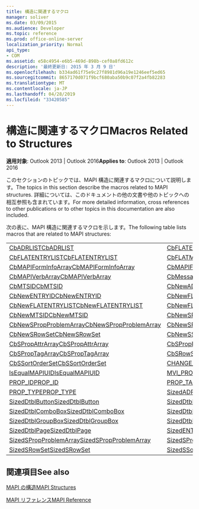 ```yaml
---
title: 構造に関連するマクロ
manager: soliver
ms.date: 03/09/2015
ms.audience: Developer
ms.topic: reference
ms.prod: office-online-server
localization_priority: Normal
api_type:
- COM
ms.assetid: e58c4954-e6b5-469d-898b-cef0a8fd612c
description: '最終更新日: 2015 年 3 月 9 日'
ms.openlocfilehash: b334ad61f75e9c27f8981d96a19e1246eef5ed65
ms.sourcegitcommit: 8657170d071f9bcf680aba50b9c07f2a4fb82283
ms.translationtype: MT
ms.contentlocale: ja-JP
ms.lasthandoff: 04/28/2019
ms.locfileid: "33420585"
---
```

# <a name="macros-related-to-structures"></a><span data-ttu-id="35754-103">構造に関連するマクロ</span><span class="sxs-lookup"><span data-stu-id="35754-103">Macros Related to Structures</span></span>

  
  
<span data-ttu-id="35754-104">**適用対象**: Outlook 2013 | Outlook 2016</span><span class="sxs-lookup"><span data-stu-id="35754-104">**Applies to**: Outlook 2013 | Outlook 2016</span></span> 
  
<span data-ttu-id="35754-105">このセクションのトピックでは、MAPI 構造に関連するマクロについて説明します。</span><span class="sxs-lookup"><span data-stu-id="35754-105">The topics in this section describe the macros related to MAPI structures.</span></span> <span data-ttu-id="35754-106">詳細については、このドキュメントの他の文書や他のトピックへの相互参照も含まれています。</span><span class="sxs-lookup"><span data-stu-id="35754-106">For more detailed information, cross references to other publications or to other topics in this documentation are also included.</span></span> 
  
<span data-ttu-id="35754-107">次の表に、MAPI 構造に関連するマクロを示します。</span><span class="sxs-lookup"><span data-stu-id="35754-107">The following table lists macros that are related to MAPI structures:</span></span>
  
|||
|:-----|:-----|
|[<span data-ttu-id="35754-108">CbADRLIST</span><span class="sxs-lookup"><span data-stu-id="35754-108">CbADRLIST</span></span>](cbadrlist.md) <br/> |[<span data-ttu-id="35754-109">CbFLATENTRY</span><span class="sxs-lookup"><span data-stu-id="35754-109">CbFLATENTRY</span></span>](cbflatentry.md) <br/> |
|[<span data-ttu-id="35754-110">CbFLATENTRYLIST</span><span class="sxs-lookup"><span data-stu-id="35754-110">CbFLATENTRYLIST</span></span>](cbflatentrylist.md) <br/> |[<span data-ttu-id="35754-111">CbFLATMTSIDLIST</span><span class="sxs-lookup"><span data-stu-id="35754-111">CbFLATMTSIDLIST</span></span>](cbflatmtsidlist.md) <br/> |
|[<span data-ttu-id="35754-112">CbMAPIFormInfoArray</span><span class="sxs-lookup"><span data-stu-id="35754-112">CbMAPIFormInfoArray</span></span>](cbmapiforminfoarray.md) <br/> |[<span data-ttu-id="35754-113">CbMAPIFormPropArray</span><span class="sxs-lookup"><span data-stu-id="35754-113">CbMAPIFormPropArray</span></span>](cbmapiformproparray.md) <br/> |
|[<span data-ttu-id="35754-114">CbMAPIVerbArray</span><span class="sxs-lookup"><span data-stu-id="35754-114">CbMAPIVerbArray</span></span>](cbmapiverbarray.md) <br/> |[<span data-ttu-id="35754-115">CbMessageClassArray</span><span class="sxs-lookup"><span data-stu-id="35754-115">CbMessageClassArray</span></span>](cbmessageclassarray.md) <br/> |
|[<span data-ttu-id="35754-116">CbMTSID</span><span class="sxs-lookup"><span data-stu-id="35754-116">CbMTSID</span></span>](cbmtsid.md) <br/> |[<span data-ttu-id="35754-117">CbNewADRLIST</span><span class="sxs-lookup"><span data-stu-id="35754-117">CbNewADRLIST</span></span>](cbnewadrlist.md) <br/> |
|[<span data-ttu-id="35754-118">CbNewENTRYID</span><span class="sxs-lookup"><span data-stu-id="35754-118">CbNewENTRYID</span></span>](cbnewentryid.md) <br/> |[<span data-ttu-id="35754-119">CbNewFLATENTRY</span><span class="sxs-lookup"><span data-stu-id="35754-119">CbNewFLATENTRY</span></span>](cbnewflatentry.md) <br/> |
|[<span data-ttu-id="35754-120">CbNewFLATENTRYLIST</span><span class="sxs-lookup"><span data-stu-id="35754-120">CbNewFLATENTRYLIST</span></span>](cbnewflatentrylist.md) <br/> |[<span data-ttu-id="35754-121">CbNewFLATMTSIDLIST</span><span class="sxs-lookup"><span data-stu-id="35754-121">CbNewFLATMTSIDLIST</span></span>](cbnewflatmtsidlist.md) <br/> |
|[<span data-ttu-id="35754-122">CbNewMTSID</span><span class="sxs-lookup"><span data-stu-id="35754-122">CbNewMTSID</span></span>](cbnewmtsid.md) <br/> |[<span data-ttu-id="35754-123">CbNewSPropAttrArray</span><span class="sxs-lookup"><span data-stu-id="35754-123">CbNewSPropAttrArray</span></span>](cbnewspropattrarray.md) <br/> |
|[<span data-ttu-id="35754-124">CbNewSPropProblemArray</span><span class="sxs-lookup"><span data-stu-id="35754-124">CbNewSPropProblemArray</span></span>](cbnewspropproblemarray.md) <br/> |[<span data-ttu-id="35754-125">CbNewSPropTagArray</span><span class="sxs-lookup"><span data-stu-id="35754-125">CbNewSPropTagArray</span></span>](cbnewsproptagarray.md) <br/> |
|[<span data-ttu-id="35754-126">CbNewSRowSet</span><span class="sxs-lookup"><span data-stu-id="35754-126">CbNewSRowSet</span></span>](cbnewsrowset.md) <br/> |[<span data-ttu-id="35754-127">CbNewSSortOrderSet</span><span class="sxs-lookup"><span data-stu-id="35754-127">CbNewSSortOrderSet</span></span>](cbnewssortorderset.md) <br/> |
|[<span data-ttu-id="35754-128">CbSPropAttrArray</span><span class="sxs-lookup"><span data-stu-id="35754-128">CbSPropAttrArray</span></span>](cbspropattrarray.md) <br/> |[<span data-ttu-id="35754-129">CbSPropProblemArray</span><span class="sxs-lookup"><span data-stu-id="35754-129">CbSPropProblemArray</span></span>](cbspropproblemarray.md) <br/> |
|[<span data-ttu-id="35754-130">CbSPropTagArray</span><span class="sxs-lookup"><span data-stu-id="35754-130">CbSPropTagArray</span></span>](cbsproptagarray.md) <br/> |[<span data-ttu-id="35754-131">CbSRowSet</span><span class="sxs-lookup"><span data-stu-id="35754-131">CbSRowSet</span></span>](cbsrowset.md) <br/> |
|[<span data-ttu-id="35754-132">CbSSortOrderSet</span><span class="sxs-lookup"><span data-stu-id="35754-132">CbSSortOrderSet</span></span>](cbssortorderset.md) <br/> |[<span data-ttu-id="35754-133">CHANGE_PROP_TYPE</span><span class="sxs-lookup"><span data-stu-id="35754-133">CHANGE_PROP_TYPE</span></span>](change_prop_type.md) <br/> |
|[<span data-ttu-id="35754-134">IsEqualMAPIUID</span><span class="sxs-lookup"><span data-stu-id="35754-134">IsEqualMAPIUID</span></span>](isequalmapiuid.md) <br/> |[<span data-ttu-id="35754-135">MVI_PROP</span><span class="sxs-lookup"><span data-stu-id="35754-135">MVI_PROP</span></span>](mvi_prop.md) <br/> |
|[<span data-ttu-id="35754-136">PROP_ID</span><span class="sxs-lookup"><span data-stu-id="35754-136">PROP_ID</span></span>](prop_id.md) <br/> |[<span data-ttu-id="35754-137">PROP_TAG</span><span class="sxs-lookup"><span data-stu-id="35754-137">PROP_TAG</span></span>](prop_tag.md) <br/> |
|[<span data-ttu-id="35754-138">PROP_TYPE</span><span class="sxs-lookup"><span data-stu-id="35754-138">PROP_TYPE</span></span>](prop_type.md) <br/> |[<span data-ttu-id="35754-139">SizedADRLIST</span><span class="sxs-lookup"><span data-stu-id="35754-139">SizedADRLIST</span></span>](sizedadrlist.md) <br/> |
|[<span data-ttu-id="35754-140">SizedDtblButton</span><span class="sxs-lookup"><span data-stu-id="35754-140">SizedDtblButton</span></span>](sizeddtblbutton.md) <br/> |[<span data-ttu-id="35754-141">SizedDtblCheckBox</span><span class="sxs-lookup"><span data-stu-id="35754-141">SizedDtblCheckBox</span></span>](sizeddtblcheckbox.md) <br/> |
|[<span data-ttu-id="35754-142">SizedDtblComboBox</span><span class="sxs-lookup"><span data-stu-id="35754-142">SizedDtblComboBox</span></span>](sizeddtblcombobox.md) <br/> |[<span data-ttu-id="35754-143">SizedDtblEdit</span><span class="sxs-lookup"><span data-stu-id="35754-143">SizedDtblEdit</span></span>](sizeddtbledit.md) <br/> |
|[<span data-ttu-id="35754-144">SizedDtblGroupBox</span><span class="sxs-lookup"><span data-stu-id="35754-144">SizedDtblGroupBox</span></span>](sizeddtblgroupbox.md) <br/> |[<span data-ttu-id="35754-145">SizedDtblLabel</span><span class="sxs-lookup"><span data-stu-id="35754-145">SizedDtblLabel</span></span>](sizeddtbllabel.md) <br/> |
|[<span data-ttu-id="35754-146">SizedDtblPage</span><span class="sxs-lookup"><span data-stu-id="35754-146">SizedDtblPage</span></span>](sizeddtblpage.md) <br/> |[<span data-ttu-id="35754-147">SizedENTRYID</span><span class="sxs-lookup"><span data-stu-id="35754-147">SizedENTRYID</span></span>](sizedentryid.md) <br/> |
|[<span data-ttu-id="35754-148">SizedSPropProblemArray</span><span class="sxs-lookup"><span data-stu-id="35754-148">SizedSPropProblemArray</span></span>](sizedspropproblemarray.md) <br/> |[<span data-ttu-id="35754-149">SizedSPropTagArray</span><span class="sxs-lookup"><span data-stu-id="35754-149">SizedSPropTagArray</span></span>](sizedsproptagarray.md) <br/> |
|[<span data-ttu-id="35754-150">SizedSRowSet</span><span class="sxs-lookup"><span data-stu-id="35754-150">SizedSRowSet</span></span>](sizedsrowset.md) <br/> |[<span data-ttu-id="35754-151">SizedSSortOrderSet</span><span class="sxs-lookup"><span data-stu-id="35754-151">SizedSSortOrderSet</span></span>](sizedssortorderset.md) <br/> |
   
## <a name="see-also"></a><span data-ttu-id="35754-152">関連項目</span><span class="sxs-lookup"><span data-stu-id="35754-152">See also</span></span>



[<span data-ttu-id="35754-153">MAPI の構造</span><span class="sxs-lookup"><span data-stu-id="35754-153">MAPI Structures</span></span>](mapi-structures.md)


[<span data-ttu-id="35754-154">MAPI リファレンス</span><span class="sxs-lookup"><span data-stu-id="35754-154">MAPI Reference</span></span>](mapi-reference.md)

